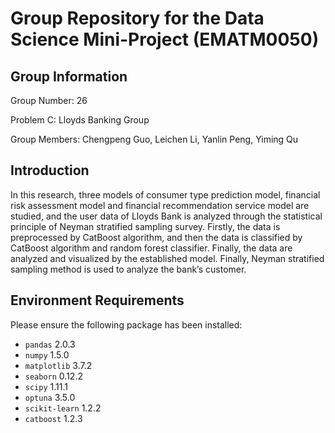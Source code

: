 # Group Repository for the Data Science Mini-Project (EMATM0050)

## Group Information
Group Number: 26

Problem C: Lloyds Banking Group

Group Members: Chengpeng Guo, Leichen Li, Yanlin Peng, Yiming Qu

## Introduction
In this research, three models of consumer type prediction model, financial risk assessment model and financial recommendation service model are studied, and the user data of Lloyds Bank is analyzed through the statistical principle of Neyman stratified sampling survey. Firstly, the data is preprocessed by CatBoost algorithm, and then the data is classified by CatBoost algorithm and random forest classifier. Finally, the data are analyzed and visualized by the established model. Finally, Neyman stratified sampling method is used to analyze the bank’s customer.

## Environment Requirements
Please ensure the following package has been installed:
- `pandas` 2.0.3
- `numpy` 1.5.0
- `matplotlib` 3.7.2
- `seaborn` 0.12.2
- `scipy` 1.11.1
- `optuna` 3.5.0
- `scikit-learn` 1.2.2
- `catboost` 1.2.3
